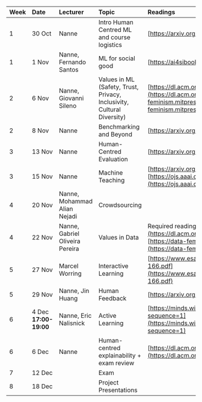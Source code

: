 # 

| Week | Date | Lecturer | Topic | Readings |
| :---- | :---- | :---- | :---- | :---- |
| 1 | 30 Oct | Nanne | Intro Human Centred ML and course logistics | [https://arxiv.org/abs/1901.11184](https://arxiv.org/abs/1901.11184)  |
| 1 | 1 Nov | Nanne, Fernando Santos | ML for social good | [https://ai4sibook.org/](https://ai4sibook.org/)  |
| 2 | 6 Nov | Nanne, Giovanni Sileno | Values in ML (Safety, Trust, Privacy, Inclusivity, Cultural Diversity) | [https://dl.acm.org/doi/abs/10.1145/3531146.3533083](https://dl.acm.org/doi/abs/10.1145/3531146.3533083) [https://data-feminism.mitpress.mit.edu/pub/vi8obxh7/release/4](https://data-feminism.mitpress.mit.edu/pub/vi8obxh7/release/4)  |
| 2 | 8 Nov | Nanne | Benchmarking and Beyond | [https://arxiv.org/abs/2007.04792](https://arxiv.org/abs/2007.04792)   |
| 3 | 13 Nov | Nanne | Human-Centred Evaluation | [https://arxiv.org/abs/2206.11461](https://arxiv.org/abs/2206.11461)  |
| 3 | 15 Nov | Nanne | Machine Teaching | [https://arxiv.org/pdf/2304.14108](https://arxiv.org/pdf/2304.14108) [https://ojs.aaai.org/index.php/AAAI/article/view/9761](https://ojs.aaai.org/index.php/AAAI/article/view/9761)  |
| 4 | 20 Nov | Nanne, Mohammad Alian Nejadi | Crowdsourcing |  |
| 4 | 22 Nov | Nanne, Gabriel Oliveira Pereira | Values in Data  | Required reading:  [https://dl.acm.org/doi/10.1145/3555561](https://dl.acm.org/doi/10.1145/3555561)  Optional reading: [https://data-feminism.mitpress.mit.edu/pub/h1w0nbqp/release/3](https://data-feminism.mitpress.mit.edu/pub/h1w0nbqp/release/3)  |
| 5 | 27 Nov | Marcel Worring | Interactive Learning | [https://www.esann.org/sites/default/files/proceedings/legacy/es2016-166.pdf](https://www.esann.org/sites/default/files/proceedings/legacy/es2016-166.pdf) |
| 5 | 29 Nov | Nanne, Jin Huang | Human Feedback | [https://arxiv.org/abs/2310.13639](https://arxiv.org/abs/2310.13639) |
| 6 | 4 Dec **17:00-19:00** | Nanne, Eric Nalisnick | Active Learning | [https://minds.wisconsin.edu/bitstream/handle/1793/60660/TR1648.pdf?sequence=1](https://minds.wisconsin.edu/bitstream/handle/1793/60660/TR1648.pdf?sequence=1)  |
| 6 | 6 Dec  | Nanne | Human-centred explainability \+ exam review | [https://dl.acm.org/doi/full/10.1145/3544548.3581001](https://dl.acm.org/doi/full/10.1145/3544548.3581001)  |
| 7 | 12 Dec |  | Exam |  |
| 8 | 18 Dec |  | Project Presentations |  |

